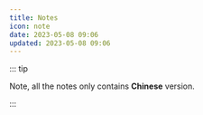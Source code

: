 ```yaml
---
title: Notes
icon: note
date: 2023-05-08 09:06
updated: 2023-05-08 09:06
---
```


::: tip

Note, all the notes only contains **Chinese** version.

:::